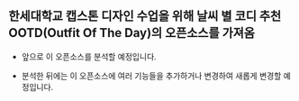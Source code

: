 ## 한세대학교 캡스톤 디자인 수업을 위해 날씨 별 코디 추천 OOTD(Outfit Of The Day)의 오픈소스를 가져옴

- 앞으로 이 오픈소스를 분석할 예정입니다.

- 분석한 뒤에는 이 오픈소스에 여러 기능들을 추가하거나 변경하여 새롭게 변경할 예정입니다.
